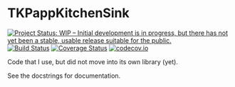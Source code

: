 # TKPappKitchenSink

[![Project Status: WIP – Initial development is in progress, but there has not yet been a stable, usable release suitable for the public.](http://www.repostatus.org/badges/latest/wip.svg)](http://www.repostatus.org/#wip)
[![Build Status](https://travis-ci.org/tpapp/TKPappKitchenSink.jl.svg?branch=master)](https://travis-ci.org/tpapp/TKPappKitchenSink.jl)
[![Coverage Status](https://coveralls.io/repos/tpapp/TKPappKitchenSink.jl/badge.svg?branch=master&service=github)](https://coveralls.io/github/tpapp/TKPappKitchenSink.jl?branch=master)
[![codecov.io](http://codecov.io/github/tpapp/TKPappKitchenSink.jl/coverage.svg?branch=master)](http://codecov.io/github/tpapp/TKPappKitchenSink.jl?branch=master)

Code that I use, but did not move into its own library (yet).

See the docstrings for documentation.
